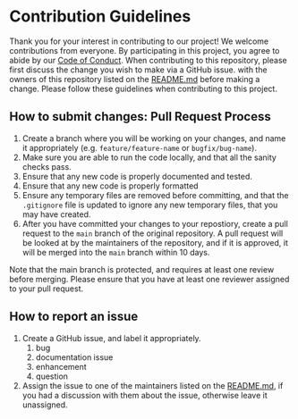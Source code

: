 # Contribution Guidelines

Thank you for your interest in contributing to our project! We welcome contributions from everyone. By participating in this project, you agree to abide by our [Code of Conduct](CODE_OF_CONDUCT.md).
When contributing to this repository, please first discuss the change you wish to make via a GitHub issue.
with the owners of this repository listed on the [README.md](README.md) before making a change.
Please follow these guidelines when contributing to this project.


## How to submit changes: Pull Request Process
1. Create a branch where you will be working on your changes, and name it appropriately (e.g. `feature/feature-name` or `bugfix/bug-name`).
2. Make sure you are able to run the code locally, and that all the sanity checks pass.
3. Ensure that any new code is properly documented and tested.
4. Ensure that any new code is properly formatted
5. Ensure any temporary files are removed before committing, and that the `.gitignore` file is updated to ignore any new temporary files, that you may have created.
6. After you have committed your changes to your repostiory, create a pull request to the `main` branch of the original repository. A pull request will be looked at by the maintainers of the repository, and if it is approved, it will be merged into the `main` branch within 10 days.
   
Note that the main branch is protected, and requires at least one review before merging. Please ensure that you have at least one reviewer assigned to your pull request.

## How to report an issue
1. Create a GitHub issue, and label it appropriately.
   1. bug
   2. documentation issue
   3. enhancement
   4. question
2. Assign the issue to one of the maintainers listed on the [README.md](README.md), if you had a discussion with them about the issue, otherwise leave it unassigned.